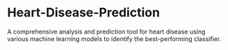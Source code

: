 # Heart-Disease-Prediction
A comprehensive analysis and prediction tool for heart disease using various machine learning models to identify the best-performing classifier.
